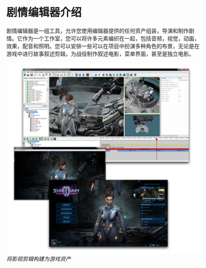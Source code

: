 # 剧情编辑器介绍

剧情编辑器是一组工具，允许您使用编辑器提供的任何资产组装，导演和制作剧情。它作为一个工作室，您可以将许多元素编织在一起，包括音频，视觉，动画，效果，配音和照明。您可以安排一些可以在项目中扮演多种角色的布景，无论是在游戏中进行故事叙述剪辑，为战役制作叙述电影，菜单界面，甚至是独立电影。

![](./resources/079_Cutscene_Editor_Introduction1.png)
*将影视剪辑构建为游戏资产*